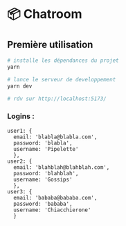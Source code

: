 📦 Chatroom
===============

Première utilisation
--------------------

```sh
# installe les dépendances du projet
yarn 

# lance le serveur de developpement
yarn dev 

# rdv sur http://localhost:5173/
```
### Logins :
```
user1: {
  email: 'blabla@blabla.com',
  password: 'blabla',
  username: 'Pipelette'
  },
user2: {
  email: 'blahblah@blahblah.com',
  password: 'blahblah',
  username: 'Gossips'
  },
user3: {
  email: 'bababa@bababa.com',
  password: 'bababa',
  username: 'Chiacchierone'
  }
```

